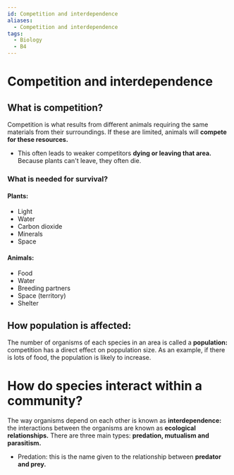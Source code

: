 ```yaml
---
id: Competition and interdependence
aliases:
  - Competition and interdependence
tags:
  - Biology
  - B4
---
```


# Competition and interdependence

## What is competition?

Competition is what results from different animals requiring the same materials from their surroundings. If these are limited, animals will **compete for these resources.** 

- This often leads to weaker competitors **dying or leaving that area.** Because plants can't leave, they often die.

### What is needed for survival?

#### Plants:

- Light
- Water
- Carbon dioxide
- Minerals
- Space

#### Animals:

- Food
- Water
- Breeding partners
- Space (territory)
- Shelter

## How population is affected:

The number of organisms of each species in an area is called a **population:** competition has a direct effect on poppulation size. As an example, if there is lots of food, the population is likely to increase.

# How do species interact within a community?

The way organisms depend on each other is known as **interdependence:** the interactions between the organisms are known as **ecological relationships.** There are three main types: **predation, mutualism and parasitism.** 

- Predation: this is the name given to the relationship between **predator and prey.** 
